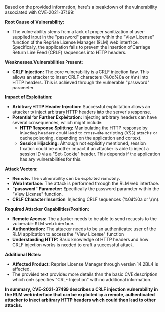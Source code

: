 Based on the provided information, here's a breakdown of the vulnerability associated with CVE-2021-37499:

**Root Cause of Vulnerability:**

*   The vulnerability stems from a lack of proper sanitization of user-supplied input in the "password" parameter within the "View License" function of the Reprise License Manager (RLM) web interface. Specifically, the application fails to prevent the insertion of Carriage Return Line Feed (CRLF) sequences into HTTP headers.

**Weaknesses/Vulnerabilities Present:**

*   **CRLF Injection:** The core vulnerability is a CRLF injection flaw. This allows an attacker to insert CRLF characters (%0d%0a or \r\n) into HTTP headers. This is achieved through the vulnerable "password" parameter.

**Impact of Exploitation:**

*   **Arbitrary HTTP Header Injection:** Successful exploitation allows an attacker to inject arbitrary HTTP headers into the server's response.
*   **Potential for Further Exploitation:** Injecting arbitrary headers can have several consequences, which might include:
    *   **HTTP Response Splitting:** Manipulating the HTTP response by injecting headers could lead to cross-site scripting (XSS) attacks or cache poisoning, depending on the application and context.
    *   **Session Hijacking:** Although not explicitly mentioned, session fixation could be another impact if an attacker is able to inject a session ID via a "Set-Cookie" header. This depends if the application has any vulnerabilities for this.

**Attack Vectors:**

*   **Remote:** The vulnerability can be exploited remotely.
*   **Web Interface:** The attack is performed through the RLM web interface.
*   **"password" Parameter:** Specifically the password parameter within the "View License" function.
*   **CRLF Character Insertion:** Injecting CRLF sequences (%0d%0a or \r\n).

**Required Attacker Capabilities/Position:**

*   **Remote Access:** The attacker needs to be able to send requests to the vulnerable RLM web interface.
*   **Authentication:** The attacker needs to be an authenticated user of the RLM application to access the "View License" function
*   **Understanding HTTP:** Basic knowledge of HTTP headers and how CRLF injection works is needed to craft a successful attack.

**Additional Notes:**

*   **Affected Product:** Reprise License Manager through version 14.2BL4 is affected.
*   The provided text provides more details than the basic CVE description which only specifies "CRLF Injection" with no additional information.

**In summary, CVE-2021-37499 describes a CRLF injection vulnerability in the RLM web interface that can be exploited by a remote, authenticated attacker to inject arbitrary HTTP headers which could then lead to other attacks.**